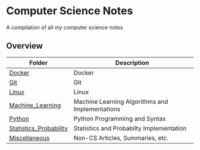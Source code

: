 # Computer Science Notes

A compilation of all my computer science notes

## Overview

| Folder                                | Description                                     |
| ------------------------------------- | ----------------------------------------------- |
| [Docker](/Docker)                     | Docker                                          |
| [Git](/Git)                           | Git                                             |
| [Linux](/Linux)                       | Linux                                           |
| [Machine_Learning](/Machine_Learning) | Machine Learning Algorithms and Implementations |
| [Python](/Python)                     | Python Programming and Syntax                   |
| [Statistics_Probability](/Python)     | Statistics and Probabilty Implementation        |
| [Miscellaneous](/Miscellaneous)       | Non-CS Articles, Summaries, etc.                |
